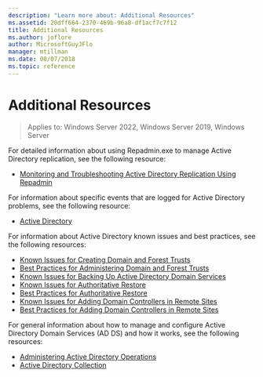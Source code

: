 ```yaml
---
description: "Learn more about: Additional Resources"
ms.assetid: 20dff664-2370-469b-96a8-df1acf7c7f12
title: Additional Resources
ms.author: joflore
author: MicrosoftGuyJFlo
manager: mtillman
ms.date: 08/07/2018
ms.topic: reference
---
```

# Additional Resources

>Applies to: Windows Server 2022, Windows Server 2019, Windows Server

For detailed information about using Repadmin.exe to manage Active Directory replication, see the following resource:

- [Monitoring and Troubleshooting Active Directory Replication Using Repadmin](/previous-versions/windows/it-pro/windows-server-2003/cc811551(v=ws.10))

For information about specific events that are logged for Active Directory problems, see the following resource:

- [Active Directory](/previous-versions/windows/it-pro/windows-server-2008-R2-and-2008/cc753985(v=ws.10))

For information about Active Directory known issues and best practices, see the following resources:

- [Known Issues for Creating Domain and Forest Trusts](/previous-versions/windows/it-pro/windows-server-2008-R2-and-2008/cc794894(v=ws.10))
- [Best Practices for Administering Domain and Forest Trusts](/previous-versions/windows/it-pro/windows-server-2008-R2-and-2008/cc816850(v=ws.10))
- [Known Issues for Backing Up Active Directory Domain Services](/previous-versions/windows/it-pro/windows-server-2008-R2-and-2008/cc816816(v=ws.10))
- [Known Issues for Authoritative Restore](/previous-versions/windows/it-pro/windows-server-2008-R2-and-2008/cc794728(v=ws.10))
- [Best Practices for Authoritative Restore](/previous-versions/windows/it-pro/windows-server-2008-R2-and-2008/cc816636(v=ws.10))
- [Known Issues for Adding Domain Controllers in Remote Sites](/previous-versions/windows/it-pro/windows-server-2008-R2-and-2008/cc816685(v=ws.10))
- [Best Practices for Adding Domain Controllers in Remote Sites](/previous-versions/windows/it-pro/windows-server-2008-R2-and-2008/cc794962(v=ws.10))

For general information about how to manage and configure Active Directory Domain Services (AD DS) and how it works, see the following resources:

- [Administering Active Directory Operations](/previous-versions/windows/it-pro/windows-server-2008-R2-and-2008/cc794908(v=ws.10))
- [Active Directory Collection](/previous-versions/windows/it-pro/windows-server-2003/cc780036(v=ws.10))
